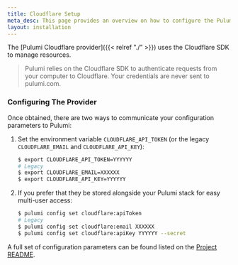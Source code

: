 ```yaml
---
title: Cloudflare Setup
meta_desc: This page provides an overview on how to configure the Pulumi Cloudflare Provider.
layout: installation
---
```


The [Pulumi Cloudflare provider]({{< relref "./" >}}) uses the Cloudflare SDK to manage resources.

> Pulumi relies on the Cloudflare SDK to authenticate requests from your computer to Cloudflare. Your credentials are never sent
> to pulumi.com.

### Configuring The Provider

Once obtained, there are two ways to communicate your configuration parameters to Pulumi:

1. Set the environment variable `CLOUDFLARE_API_TOKEN` (or the legacy `CLOUDFLARE_EMAIL` and `CLOUDFLARE_API_KEY`):

    ```bash
    $ export CLOUDFLARE_API_TOKEN=YYYYYY
    # Legacy
    $ export CLOUDFLARE_EMAIL=XXXXXX
    $ export CLOUDFLARE_API_KEY=YYYYYY
    ```

2. If you prefer that they be stored alongside your Pulumi stack for easy multi-user access:

    ```bash
    $ pulumi config set cloudflare:apiToken
    # Legacy
    $ pulumi config set cloudflare:email XXXXXX
    $ pulumi config set cloudflare:apiKey YYYYYY --secret
    ```

A full set of configuration parameters can be found listed on the [Project README](https://github.com/pulumi/pulumi-cloudflare/blob/master/README.md).
